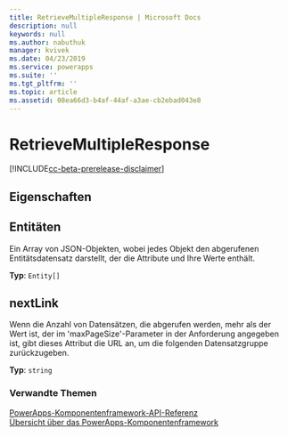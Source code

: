 ```yaml
---
title: RetrieveMultipleResponse | Microsoft Docs
description: null
keywords: null
ms.author: nabuthuk
manager: kvivek
ms.date: 04/23/2019
ms.service: powerapps
ms.suite: ''
ms.tgt_pltfrm: ''
ms.topic: article
ms.assetid: 08ea66d3-b4af-44af-a3ae-cb2ebad043e8
---
```


# <a name="retrievemultipleresponse"></a>RetrieveMultipleResponse

[!INCLUDE[cc-beta-prerelease-disclaimer](../../../includes/cc-beta-prerelease-disclaimer.md)]

## <a name="properties"></a>Eigenschaften

## <a name="entities"></a>Entitäten

Ein Array von JSON-Objekten, wobei jedes Objekt den abgerufenen Entitätsdatensatz darstellt, der die Attribute und Ihre Werte enthält.

**Typ**: `Entity[]`

## <a name="nextlink"></a>nextLink

Wenn die Anzahl von Datensätzen, die abgerufen werden, mehr als der Wert ist, der im 'maxPageSize'-Parameter in der Anforderung angegeben ist, gibt dieses Attribut die URL an, um die folgenden Datensatzgruppe zurückzugeben.

**Typ**: `string`


### <a name="related-topics"></a>Verwandte Themen

[PowerApps-Komponentenframework-API-Referenz](../reference/index.md)<br/>
[Übersicht über das PowerApps-Komponentenframework](../overview.md)